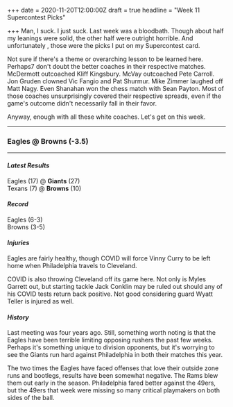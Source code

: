 +++
date = 2020-11-20T12:00:00Z
draft = true
headline = "Week 11 Supercontest Picks"

+++
Man, I suck. I just suck. Last week was a bloodbath. Though about half my leanings were solid, the other half were outright horrible. And unfortunately , those were the picks I put on my Supercontest card.

Not sure if there's a theme or overarching lesson to be learned here. Perhaps7 don't doubt the better coaches in their respective matches. McDermott outcoached Kliff Kingsbury. McVay outcoached Pete Carroll. Jon Gruden clowned Vic Fangio and Pat Shurmur. Mike Zimmer laughed off Matt Nagy. Even Shanahan won the chess match with Sean Payton. Most of those coaches unsurprisingly covered their respective spreads, even if the game's outcome didn't necessarily fall in their favor.

Anyway, enough with all these white coaches. Let's get on this week.

***

### Eagles @ Browns (-3.5)

***

#### _Latest Results_

Eagles (17) @ **Giants** (27)  
Texans (7) @ **Browns** (10)

#### _Record_

Eagles (6-3)  
Browns (3-5)

#### _Injuries_

Eagles are fairly healthy, though COVID will force Vinny Curry to be left home when Philadelphia travels to Cleveland.

COVID is also throwing Cleveland off its game here. Not only is Myles Garrett out, but starting tackle Jack Conklin may be ruled out should any of his COVID tests return back positive. Not good considering guard Wyatt Teller is injured as well.

#### _History_

Last meeting was four years ago. Still, something worth noting is that the Eagles have been terrible limiting opposing rushers the past few weeks. Perhaps it's something unique to division opponents, but it's worrying to see the Giants run hard against Philadelphia in both their matches this year.

The two times the Eagles have faced offenses that love their outside zone runs and bootlegs, results have been somewhat negative. The Rams blew them out early in the season. Philadelphia fared better against the 49ers, but the 49ers that week were missing so many critical playmakers on both sides of the ball. 